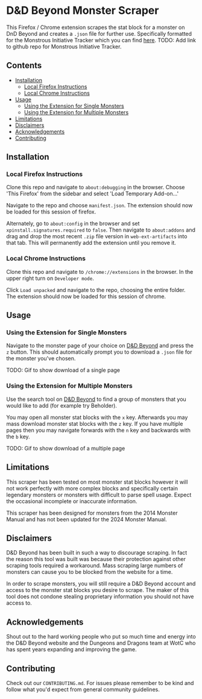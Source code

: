 # D&D Beyond Monster Scraper

This Firefox / Chrome extension scrapes the stat block for a monster on DnD Beyond and creates a `.json` file for further use. Specifically formatted for the Monstrous Initiative Tracker which you can find [here](#). TODO: Add link to github repo for Monstrous Initiative Tracker.

## Contents

- [Installation](#installation)
    - [Local Firefox Instructions](#local-firefox-instructions)
    - [Local Chrome Instructions](#local-chrome-instructions)
- [Usage](#usage)
    - [Using the Extension for Single Monsters](#using-the-extension-for-single-monsters)
    - [Using the Extension for Multiple Monsters](#using-the-extension-for-multiple-monsters)
- [Limitations](#limitations)
- [Disclaimers](#disclaimers)
- [Acknowledgements](#acknowledgements)
- [Contributing](#contributing)

## Installation

### Local Firefox Instructions

Clone this repo and navigate to `about:debugging` in the browser. Choose 'This Firefox' from the sidebar and select 'Load Temporary Add-on...'

Navigate to the repo and choose `manifest.json`. The extension should now be loaded for this session of firefox.

Alternately, go to `about:config` in the browser and set `xpinstall.signatures.required` to `false`. Then navigate to `about:addons` and drag and drop the most recent `.zip` file version in `web-ext-artifacts` into that tab. This will permanently add the extension until you remove it.

### Local Chrome Instructions

Clone this repo and navigate to `/chrome://extensions` in the browser. In the upper right turn on `Developer mode`.

Click `Load unpacked` and navigate to the repo, choosing the entire folder. The extension should now be loaded for this session of chrome.

## Usage

### Using the Extension for Single Monsters

Navigate to the monster page of your choice on [D&D Beyond](https://www.dndbeyond.com/) and press the `z` button. This should automatically prompt you to download a `.json` file for the monster you've chosen.

TODO: Gif to show download of a single page

### Using the Extension for Multiple Monsters

Use the search tool on [D&D Beyond](https://www.dndbeyond.com/) to find a group of monsters that you would like to add (for example try Beholder).

You may open all monster stat blocks with the `x` key. Afterwards you may mass download monster stat blocks with the `z` key. If you have multiple pages then you may navigate forwards with the `n` key and backwards with the `b` key.

TODO: Gif to show download of a multiple page

## Limitations

This scraper has been tested on most monster stat blocks however it will not work perfectly with more complex blocks and specifically certain legendary monsters or monsters with difficult to parse spell usage. Expect the occasional incomplete or inaccurate information.

This scraper has been designed for monsters from the 2014 Monster Manual and has not been updated for the 2024 Monster Manual.

## Disclaimers

D&D Beyond has been built in such a way to discourage scraping. In fact the reason this tool was built was because their protection against other scraping tools required a workaround. Mass scraping large numbers of monsters can cause you to be blocked from the website for a time.

In order to scrape monsters, you will still require a D&D Beyond account and access to the monster stat blocks you desire to scrape. The maker of this tool does not condone stealing proprietary information you should not have access to.

## Acknowledgements

Shout out to the hard working people who put so much time and energy into the D&D Beyond website and the Dungeons and Dragons team at WotC who has spent years expanding and improving the game.

## Contributing

Check out our `CONTRIBUTING.md`. For issues please remember to be kind and follow what you'd expect from general community guidelines.